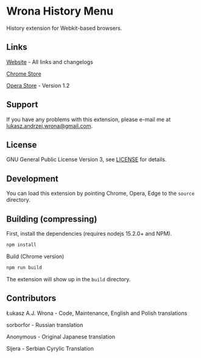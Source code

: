 # Wrona History Menu
History extension for Webkit-based browsers.

## Links

[Website](http://layv.net/history-menu/) - All links and changelogs

[Chrome Store](https://chrome.google.com/webstore/detail/wrona-history-menu/fhibbdoaickjpmmhemkompghjjmpjdpj)

[Opera Store](https://addons.opera.com/en-gb/extensions/details/wrona-history-menu/) - Version 1.2

## Support

If you have any problems with this extension, please e-mail me at
[lukasz.andrzej.wrona@gmail.com](lukasz.andrzej.wrona@gmail.com).

## License

GNU General Public License Version 3, see
[LICENSE](https://github.com/LAJW/history-menu/blob/master/LICENSE) for
details.

## Development
You can load this extension by pointing Chrome, Opera, Edge to the `source`
directory.

## Building (compressing)
First, install the dependencies (requires nodejs 15.2.0+ and NPM).

```bash
npm install
```

Build (Chrome version)
```bash
npm run build
```

The extension will show up in the `build` directory.

## Contributors

Łukasz A.J. Wrona - Code, Maintenance, English and Polish translations

sorborfor - Russian translation

Anonymous - Original Japanese translation

Sijera - Serbian Cyrylic Translation
